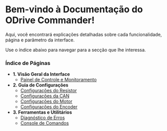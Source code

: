 
# **Bem-vindo à Documentação do ODrive Commander\!**

Aqui, você encontrará explicações detalhadas sobre cada funcionalidade, página e parâmetro da interface.

Use o índice abaixo para navegar para a secção que lhe interessa.

### **Índice de Páginas**

* **1\. Visão Geral da Interface**  
  * [Painel de Controle e Monitoramento](https://github.com/achavevirou/odrive_commander/tree/main/doc_pt-br/02-Painel-de-Controle-e-Monitoramento.md)  
* **2\. Guia de Configurações**  
  * [Configurações do Resistor](https://github.com/achavevirou/odrive_commander/tree/main/doc_pt-br/03-Configuracoes-do-Resistor.md)  
  * [Configurações da CAN](https://github.com/achavevirou/odrive_commander/tree/main/doc_pt-br/04-Configuracoes-da-CAN.md)  
  * [Configurações do Motor](https://github.com/achavevirou/odrive_commander/tree/main/doc_pt-br/05-Configuracoes-do-Motor.md)  
  * [Configurações do Encoder](https://github.com/achavevirou/odrive_commander/tree/main/doc_pt-br/06-Configuracoes-do-Encoder.md)  
* **3\. Ferramentas e Utilitários**  
  * [Diagnóstico de Erros](https://github.com/achavevirou/odrive_commander/tree/main/doc_pt-br/08-Console-de-Comandos.md)
  * [Console de Comandos](https://github.com/achavevirou/odrive_commander/tree/main/doc_pt-br/07-Diagnostico-de-Erros.md)